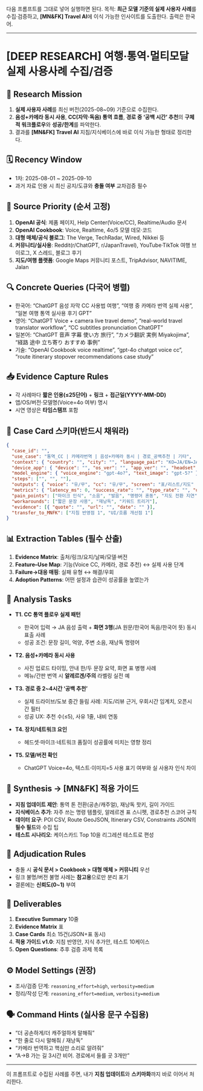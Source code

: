다음 프롬프트를 그대로 넣어 실행하면 된다. 목적: **최근 모델 기준의 실제 사용자 사례**를 수집·검증하고, **\[MN\&FK] Travel AI**에 이식 가능한 인사이트를 도출한다. 출력은 한국어.

---

# \[DEEP RESEARCH] 여행·통역·멀티모달 실제 사용사례 수집/검증

## 🎯 Research Mission

1. **실제 사용자 사례**를 최신 버전(2025-08\~09) 기준으로 수집한다.
2. **음성+카메라 동시 사용**, **CC(자막·독음) 통역 흐름**, **경로 중 ‘공백 시간’ 추천**의 **구체적 워크플로우**와 **성공/한계**를 파악한다.
3. 결과를 **\[MN\&FK] Travel AI** 지침/지식베이스에 바로 이식 가능한 형태로 정리한다.

## 🗓 Recency Window

* 1차: 2025-08-01 \~ 2025-09-10
* 과거 자료 인용 시 최신 공지/도큐와 **충돌 여부** 교차검증 필수

## 🔎 Source Priority (순서 고정)

1. **OpenAI 공식**: 제품 페이지, Help Center(Voice/CC), Realtime/Audio 문서
2. **OpenAI Cookbook**: Voice, Realtime, 4o/5 모델 데모·코드
3. **대형 매체/공식 블로그**: The Verge, TechRadar, Wired, Nikkei 등
4. **커뮤니티/실사용**: Reddit(r/ChatGPT, r/JapanTravel), YouTube·TikTok 여행 브이로그, X 스레드, 블로그 후기
5. **지도/여행 플랫폼**: Google Maps 커뮤니티 포스트, TripAdvisor, NAVITIME, Jalan

## 🔍 Concrete Queries (다국어 병렬)

* 한국어: “ChatGPT 음성 자막 CC 사용법 여행”, “여행 중 카메라 번역 실제 사용”, “일본 여행 통역 실사용 후기 GPT”
* 영어: “ChatGPT Voice + camera live travel demo”, “real-world travel translator workflow”, “CC subtitles pronunciation ChatGPT”
* 일본어: “ChatGPT 音声 字幕 使い方 旅行”, “カメラ翻訳 実例 Miyakojima”, “経路 途中 立ち寄り おすすめ 事例”
* 기술: “OpenAI Cookbook voice realtime”, “gpt-4o chatgpt voice cc”, “route itinerary stopover recommendations case study”

## 📥 Evidence Capture Rules

* 각 사례마다 **짧은 인용(≤25단어)** + **링크** + **접근일(YYYY-MM-DD)**
* 앱/OS/버전·모델명(Voice=4o 여부) 명시
* 시연 영상은 **타임스탬프** 포함

## 🧱 Case Card 스키마(반드시 채워라)

```json
{
  "case_id": "",
  "use_case": "통역_CC | 카메라번역 | 음성+카메라 동시 | 경로_공백추천 | 기타",
  "context": { "country": "", "city": "", "language_pair": "KO↔JA/EN↔JA", "network": "4G/5G/Wi-Fi" },
  "device_app": { "device": "", "os_ver": "", "app_ver": "", "headset": "AirPods/유선/없음" },
  "model_engine": { "voice_engine": "gpt-4o?", "text_image": "gpt-5?" },
  "steps": ["", "", ""],
  "outputs": { "voice": "유/무", "cc": "유/무", "screen": "표/리스트/지도" },
  "metrics": { "latency_ms": 0, "success_rate": "", "typo_rate": "", "user_effort": "낮음/보통/높음" },
  "pain_points": ["마이크 인식", "소음", "발음", "명령어 혼동", "지도 전환 지연"],
  "workarounds": ["짧은 문장 사용", "재낭독", "키워드 트리거"],
  "evidence": [{ "quote": "", "url": "", "date": "" }],
  "transfer_to_MNFK": ["지침 반영점 1", "UI/흐름 개선점 1"]
}
```

## 📊 Extraction Tables (필수 산출)

1. **Evidence Matrix**: 출처/링크/요지/날짜/모델·버전
2. **Feature–Use Map**: 기능(Voice CC, 카메라, 경로 추천) ↔ 실제 사용 단계
3. **Failure→대응 매핑**: 실패 유형 ↔ 해결/우회
4. **Adoption Patterns**: 어떤 설정과 습관이 성공률을 높였는가

## 🧠 Analysis Tasks

* **T1. CC 통역 플로우 실제 패턴**

  * 한국어 입력 → JA 음성 출력 + **화면 3행**(JA 원문/한국어 독음/한국어 뜻) 동시 표출 사례
  * 성공 조건: 문장 길이, 억양, 주변 소음, 재낭독 명령어
* **T2. 음성+카메라 동시 사용**

  * 사진 업로드 타이밍, 안내 한/두 문장 요약, 화면 표 병행 사례
  * 메뉴/간판 번역 시 **알레르겐/주의** 라벨링 실전 예
* **T3. 경로 중 2\~4시간 ‘공백 추천’**

  * 실제 드라이브/도보 중간 들림 사례: 지도/리뷰 근거, 우회시간 임계치, 오픈시간 필터
  * 성공 UX: 추천 수(≤5), 사유 1줄, 내비 연동
* **T4. 장치/네트워크 요인**

  * 헤드셋·마이크·네트워크 품질이 성공률에 미치는 영향 정리
* **T5. 모델/버전 확인**

  * ChatGPT Voice=4o, 텍스트·이미지=5 사용 표기 여부와 실 사용자 인식 차이

## 🧩 Synthesis → \[MN\&FK] 적용 가이드

* **지침 업데이트 제안**: 통역 톤 전환(공손/캐주얼), 재낭독 핫키, 길이 가이드
* **지식베이스 추가**: 자주 쓰는 명령 템플릿, 알레르겐 표 스니펫, 경로추천 스코어 규칙
* **데이터 요구**: POI CSV, Route GeoJSON, Itinerary CSV, Constraints JSON의 **필수 필드**와 수집 팁
* **테스트 시나리오**: 케이스카드 Top 10을 리그레션 테스트로 편성

## 🚦 Adjudication Rules

* 충돌 시 **공식 문서 > Cookbook > 대형 매체 > 커뮤니티** 우선
* 링크 불명/버전 불명 사례는 **참고용**으로만 분리 표기
* 결론에는 **신뢰도(0\~1)** 부여

## 🧾 Deliverables

1. **Executive Summary** 10줄
2. **Evidence Matrix** 표
3. **Case Cards** 최소 15건(JSON+표 동시)
4. **적용 가이드 v1.0**: 지침 반영안, 지식 추가안, 테스트 10케이스
5. **Open Questions**: 추후 검증 과제 목록

## ⚙️ Model Settings (권장)

* 조사/검증 단계: `reasoning_effort=high`, `verbosity=medium`
* 정리/작성 단계: `reasoning_effort=medium`, `verbosity=medium`

## 🗣️ Command Hints (실사용 문구 수집용)

* “더 공손하게/더 캐주얼하게 말해줘”
* “한 줄로 다시 말해줘 / 재낭독”
* “카메라 번역하고 핵심만 소리로 알려줘”
* “A→B 가는 길 3시간 비어. 경로에서 들를 곳 3개만”

---

이 프롬프트로 수집된 사례를 주면, 내가 **지침 업데이트**와 **스키마화**까지 바로 이어서 처리한다.
